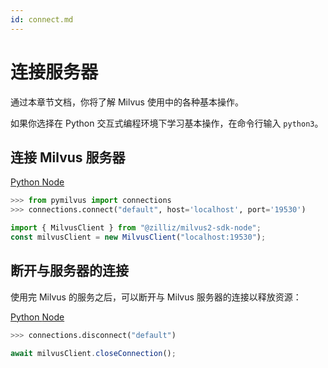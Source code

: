 ```yaml
---
id: connect.md
---
```


# 连接服务器

通过本章节文档，你将了解 Milvus 使用中的各种基本操作。

如果你选择在 Python 交互式编程环境下学习基本操作，在命令行输入 `python3`。


## 连接 Milvus 服务器

<div class="multipleCode">

  <a href="?python">Python </a>
  <a href="?javascript">Node</a>
</div>



```python
>>> from pymilvus import connections
>>> connections.connect("default", host='localhost', port='19530')
```

```javascript
import { MilvusClient } from "@zilliz/milvus2-sdk-node";
const milvusClient = new MilvusClient("localhost:19530");
```


## 断开与服务器的连接
使用完 Milvus 的服务之后，可以断开与 Milvus 服务器的连接以释放资源：


<div class="multipleCode">

  <a href="?python">Python </a>
  <a href="?javascript">Node</a>
</div>



```python
>>> connections.disconnect("default")
```

```javascript
await milvusClient.closeConnection();
```
